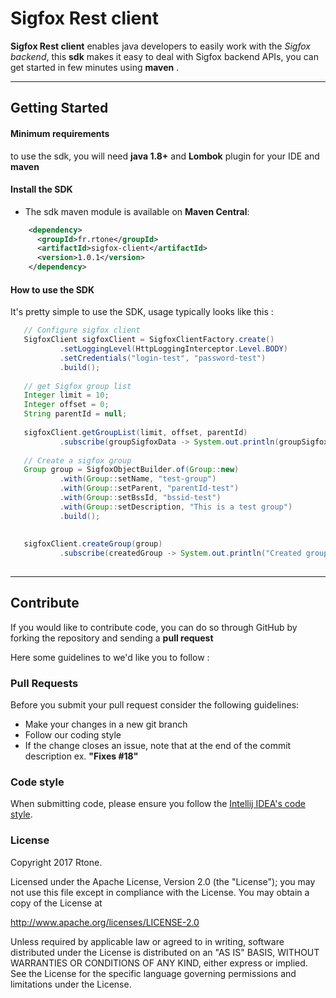 # Sigfox Rest client #

**Sigfox Rest client** enables java developers to easily  work with the *Sigfox backend*, this **sdk** makes it easy to deal with Sigfox backend APIs, you can get started in few minutes using **maven** .


----------
## Getting Started

#### Minimum requirements ####
to use the sdk,  you will need **java 1.8+** and **Lombok** plugin for your IDE and **maven**

#### Install the SDK ####

 - The sdk maven module is available on **Maven Central**:
```xml
    <dependency>
      <groupId>fr.rtone</groupId>
      <artifactId>sigfox-client</artifactId>
      <version>1.0.1</version>
    </dependency>
```


#### How to use  the SDK ####

It's pretty simple to use the SDK, usage typically looks like this :

```java
   // Configure sigfox client
   SigfoxClient sigfoxClient = SigfoxClientFactory.create()
           .setLoggingLevel(HttpLoggingInterceptor.Level.BODY)
           .setCredentials("login-test", "password-test")
           .build();
   
   // get Sigfox group list
   Integer limit = 10;
   Integer offset = 0;
   String parentId = null;
   
   sigfoxClient.getGroupList(limit, offset, parentId)
           .subscribe(groupSigfoxData -> System.out.println(groupSigfoxData.getData()));
   
   // Create a sigfox group
   Group group = SigfoxObjectBuilder.of(Group::new)
           .with(Group::setName, "test-group")
           .with(Group::setParent, "parentId-test")
           .with(Group::setBssId, "bssid-test")
           .with(Group::setDescription, "This is a test group")
           .build();
   
   
   sigfoxClient.createGroup(group)
           .subscribe(createdGroup -> System.out.println("Created group with id " + createdGroup.getId()));
 
```

 ----------
## Contribute 

If you would like to contribute code, you can do so through GitHub by forking the repository and sending a **pull request** 

Here some guidelines to we'd like you to follow :

### Pull Requests

Before you submit your pull request consider the following guidelines:

 - Make your changes in a new git branch
 - Follow our coding style 
 - If the change closes an issue, note that at the end of the commit description ex. **"Fixes #18"**

### Code style
When submitting code, please ensure you follow the [Intellij IDEA's code style](https://www.jetbrains.com/help/idea/reformatting-source-code.html). 

### License

Copyright 2017 Rtone.

Licensed under the Apache License, Version 2.0 (the "License"); you may not use this file except in compliance with the License. You may obtain a copy of the License at

http://www.apache.org/licenses/LICENSE-2.0

Unless required by applicable law or agreed to in writing, software distributed under the License is distributed on an "AS IS" BASIS, WITHOUT WARRANTIES OR CONDITIONS OF ANY KIND, either express or implied. See the License for the specific language governing permissions and limitations under the License. 
